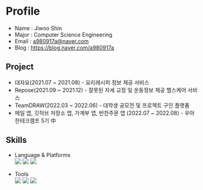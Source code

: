 
# Profile
- Name : Jiwoo Shin
- Major : Computer Science Engineering
- Email : a980917a@naver.com
- Blog : https://blog.naver.com/a980917a


## Project
- 대자요(2021.07 ~ 2021.08) - 요리레시피 정보 제공 서비스
- Repose(2021.09 ~ 2021.12) - 잘못된 자세 교정 및 운동정보 제공 헬스케어 서비스
- TeamDRAW(2022.03 ~ 2022.06) - 대학생 공모전 및 프로젝트 구인 플랫폼
- 메일 앱, 깃허브 저장소 앱, 가계부 앱, 반찬주문 앱 (2022.07 ~ 2022.08) - 우아한테크캠프 5기 中



## Skills
- Language & Platforms
  <br><img src="https://img.shields.io/badge/Android-3DDC84?style=flat-square&logo=Android&logoColor=white"/>
  <img src="https://img.shields.io/badge/Kotlin-7F52FF?style=flat-square&logo=Kotlin&logoColor=white"/>
  <img src="https://img.shields.io/badge/C++-00599C?style=flat-square&logo=C++&logoColor=white"/>

 - Tools
<br><img src="https://img.shields.io/badge/AndroidStudio-3DDC84?style=flat-square&logo=AndroidStudio&logoColor=white"/>
    <img src="https://img.shields.io/badge/Firebase-FFCA28?style=flat-square&logo=firebase&logoColor=white"/>
    <img src="https://img.shields.io/badge/VisualStudio-5C2D91?style=flat-square&logo=VisualStudio&logoColor=white"/> 
